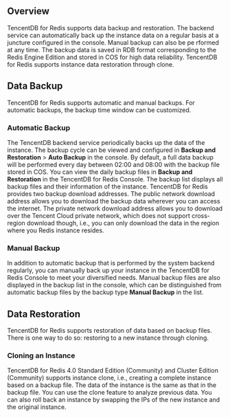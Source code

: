 
## Overview

TencentDB for Redis supports data backup and restoration. The backend service can automatically back up the instance data on a regular basis at a juncture configured in the console. Manual backup can also be pe rformed at any time. The backup data is saved in RDB format corresponding to the Redis Engine Edition and stored in COS for high data reliability. TencentDB for Redis supports instance data restoration through clone.

## Data Backup

TencentDB for Redis supports automatic and manual backups. For automatic backups, the backup time window can be customized.

### Automatic Backup

The TencentDB backend service periodically backs up the data of the instance. The backup cycle can be viewed and configured in **Backup and Restoration** > **Auto Backup** in the console.
By default, a full data backup will be performed every day between 02:00 and 08:00 with the backup file stored in COS. You can view the daily backup files in **Backup and Restoration** in the TencentDB for Redis Console.
The backup list displays all backup files and their information of the instance. TencentDB for Redis provides two backup download addresses. The public network download address allows you to download the backup data wherever you can access the internet. The private network download address allows you to download over the Tencent Cloud private network, which does not support cross-region download though, i.e., you can only download the data in the region where you Redis instance resides.

### Manual Backup

In addition to automatic backup that is performed by the system backend regularly, you can manually back up your instance in the TencentDB for Redis Console to meet your diversified needs. Manual backup files are also displayed in the backup list in the console, which can be distinguished from automatic backup files by the backup type **Manual Backup** in the list.

## Data Restoration

TencentDB for Redis supports restoration of data based on backup files. There is one way to do so:  restoring to a new instance through cloning.


### Cloning an Instance

TencentDB for Redis 4.0 Standard Edition (Community) and Cluster Edition (Community) supports instance clone, i.e., creating a complete instance based on a backup file. The data of the instance is the same as that in the backup file. You can use the clone feature to analyze previous data. You can also roll back an instance by swapping the IPs of the new instance and the original instance.

